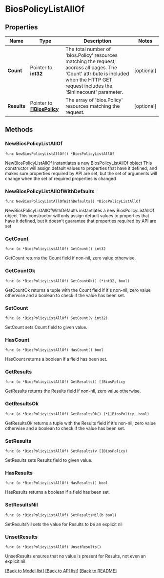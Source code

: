 # BiosPolicyListAllOf

## Properties

Name | Type | Description | Notes
------------ | ------------- | ------------- | -------------
**Count** | Pointer to **int32** | The total number of &#39;bios.Policy&#39; resources matching the request, accross all pages. The &#39;Count&#39; attribute is included when the HTTP GET request includes the &#39;$inlinecount&#39; parameter. | [optional] 
**Results** | Pointer to [**[]BiosPolicy**](bios.Policy.md) | The array of &#39;bios.Policy&#39; resources matching the request. | [optional] 

## Methods

### NewBiosPolicyListAllOf

`func NewBiosPolicyListAllOf() *BiosPolicyListAllOf`

NewBiosPolicyListAllOf instantiates a new BiosPolicyListAllOf object
This constructor will assign default values to properties that have it defined,
and makes sure properties required by API are set, but the set of arguments
will change when the set of required properties is changed

### NewBiosPolicyListAllOfWithDefaults

`func NewBiosPolicyListAllOfWithDefaults() *BiosPolicyListAllOf`

NewBiosPolicyListAllOfWithDefaults instantiates a new BiosPolicyListAllOf object
This constructor will only assign default values to properties that have it defined,
but it doesn't guarantee that properties required by API are set

### GetCount

`func (o *BiosPolicyListAllOf) GetCount() int32`

GetCount returns the Count field if non-nil, zero value otherwise.

### GetCountOk

`func (o *BiosPolicyListAllOf) GetCountOk() (*int32, bool)`

GetCountOk returns a tuple with the Count field if it's non-nil, zero value otherwise
and a boolean to check if the value has been set.

### SetCount

`func (o *BiosPolicyListAllOf) SetCount(v int32)`

SetCount sets Count field to given value.

### HasCount

`func (o *BiosPolicyListAllOf) HasCount() bool`

HasCount returns a boolean if a field has been set.

### GetResults

`func (o *BiosPolicyListAllOf) GetResults() []BiosPolicy`

GetResults returns the Results field if non-nil, zero value otherwise.

### GetResultsOk

`func (o *BiosPolicyListAllOf) GetResultsOk() (*[]BiosPolicy, bool)`

GetResultsOk returns a tuple with the Results field if it's non-nil, zero value otherwise
and a boolean to check if the value has been set.

### SetResults

`func (o *BiosPolicyListAllOf) SetResults(v []BiosPolicy)`

SetResults sets Results field to given value.

### HasResults

`func (o *BiosPolicyListAllOf) HasResults() bool`

HasResults returns a boolean if a field has been set.

### SetResultsNil

`func (o *BiosPolicyListAllOf) SetResultsNil(b bool)`

 SetResultsNil sets the value for Results to be an explicit nil

### UnsetResults
`func (o *BiosPolicyListAllOf) UnsetResults()`

UnsetResults ensures that no value is present for Results, not even an explicit nil

[[Back to Model list]](../README.md#documentation-for-models) [[Back to API list]](../README.md#documentation-for-api-endpoints) [[Back to README]](../README.md)


